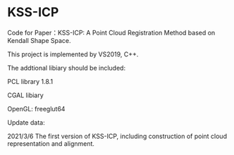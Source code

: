 # KSS-ICP

Code for Paper：KSS-ICP: A Point Cloud Registration Method based on Kendall Shape Space.

This project is implemented by VS2019, C++.

The addtional libiary should be included:

PCL library 1.8.1

CGAL libiary

OpenGL: freeglut64

Update data:

2021/3/6 The first version of KSS-ICP, including construction of point cloud representation and alignment. 


